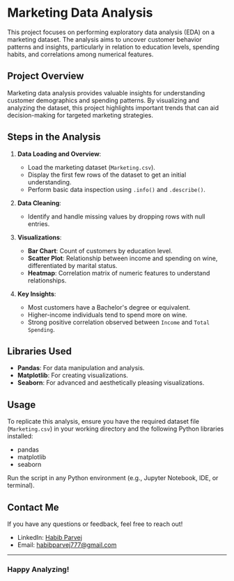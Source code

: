 # Marketing Data Analysis

This project focuses on performing exploratory data analysis (EDA) on a marketing dataset. The analysis aims to uncover customer behavior patterns and insights, particularly in relation to education levels, spending habits, and correlations among numerical features.

## Project Overview

Marketing data analysis provides valuable insights for understanding customer demographics and spending patterns. By visualizing and analyzing the dataset, this project highlights important trends that can aid decision-making for targeted marketing strategies.

## Steps in the Analysis

1. **Data Loading and Overview**:
   - Load the marketing dataset (`Marketing.csv`).
   - Display the first few rows of the dataset to get an initial understanding.
   - Perform basic data inspection using `.info()` and `.describe()`.

2. **Data Cleaning**:
   - Identify and handle missing values by dropping rows with null entries.

3. **Visualizations**:
   - **Bar Chart**: Count of customers by education level.
   - **Scatter Plot**: Relationship between income and spending on wine, differentiated by marital status.
   - **Heatmap**: Correlation matrix of numeric features to understand relationships.

4. **Key Insights**:
   - Most customers have a Bachelor's degree or equivalent.
   - Higher-income individuals tend to spend more on wine.
   - Strong positive correlation observed between `Income` and `Total Spending`.

## Libraries Used

- **Pandas**: For data manipulation and analysis.
- **Matplotlib**: For creating visualizations.
- **Seaborn**: For advanced and aesthetically pleasing visualizations.

## Usage

To replicate this analysis, ensure you have the required dataset file (`Marketing.csv`) in your working directory and the following Python libraries installed:
- pandas
- matplotlib
- seaborn

Run the script in any Python environment (e.g., Jupyter Notebook, IDE, or terminal).

## Contact Me

If you have any questions or feedback, feel free to reach out!

- LinkedIn: [Habib Parvej](https://www.linkedin.com/in/habibparvej)
- Email: habibparvej777@gmail.com

---

### Happy Analyzing!
